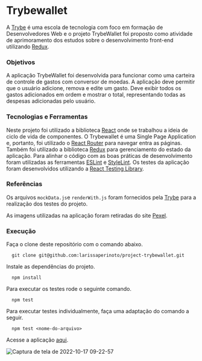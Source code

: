 # Trybewallet

A [Trybe](https://www.betrybe.com/) é uma escola de tecnologia com foco em formação de Desenvolvedores Web e o projeto TrybeWallet foi proposto como atividade de aprimoramento dos estudos sobre o desenvolvimento front-end utilizando [Redux](https://redux.js.org/).

### Objetivos

A aplicação TrybeWallet foi desenvolvida para funcionar como uma carteira de controle de gastos com conversor de moedas. A aplicação deve permitir que o usuário adicione, remova e edite um gasto. Deve exibir todos os gastos adicionados em ordem e mostrar o total, representando todas as despesas adicionadas pelo usuário.

### Tecnologias e Ferramentas

Neste projeto foi utilizado a biblioteca [React](https://pt-br.reactjs.org/) onde se trabalhou a ideia de ciclo de vida de componentes. O Trybewallet é uma Single Page Application e, portanto, foi utilizado o [React Router](https://reactrouter.com/) para navegar entra as páginas. Também foi utilizado a biblioteca [Redux](https://redux.js.org/) para gerenciamento do estado da aplicação. Para alinhar o código com as boas práticas de desenvolvimento foram utilizadas as ferramentas [ESLint](https://github.com/eslint/eslint) e [StyleLint](https://stylelint.io/). Os testes da aplicação foram desenvolvidos utilizando a [React Testing Library](https://testing-library.com/docs/react-testing-library/intro/).

### Referências

Os arquivos `mockData.js`e `renderWith.js` foram fornecidos pela [Trybe](https://www.betrybe.com/) para a realização dos testes do projeto.

As imagens utilizadas na aplicação foram retiradas do site [Pexel](https://www.pexels.com/).

### Execução

Faça o clone deste repositório com o comando abaixo.

      git clone git@github.com:larissaperinoto/project-trybewallet.git

Instale as dependências do projeto.

      npm install

Para executar os testes rode o seguinte comando.

      npm test
      
Para executar testes individualmente, faça uma adaptação do comando a seguir.

      npm test <nome-do-arquivo>
      
 Acesse a aplicação [aqui](https://larissaperinoto.github.io/project-trybewallet/).
      
 ![Captura de tela de 2022-10-17 09-22-57](https://user-images.githubusercontent.com/98956659/196176733-5b2827d4-30bb-4d5f-88aa-e90c1cafe44e.png)
